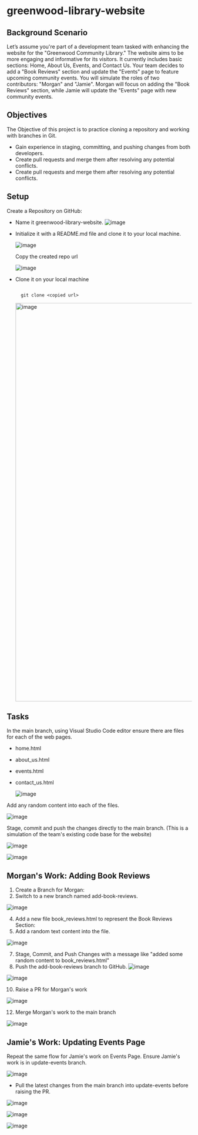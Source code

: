# greenwood-library-website

## Background Scenario

Let’s assume you're part of a development team tasked with enhancing the website for the "Greenwood Community Library." The website aims to be more engaging and informative for its visitors. It currently includes basic sections: Home, About Us, Events, and Contact Us. Your team decides to add a "Book Reviews" section and update the "Events" page to feature upcoming community events.
You will simulate the roles of two contributors: "Morgan" and "Jamie". Morgan will focus on adding the "Book Reviews" section, while Jamie will update the "Events" page with new community events.

## Objectives

The Objective of this project is to practice cloning a repository and working with branches in Git.
   -  Gain experience in staging, committing, and pushing changes from both developers.
   -  Create pull requests and merge them after resolving any potential conflicts.
   -  Create pull requests and merge them after resolving any potential conflicts.

## Setup

Create a Repository on GitHub:
  -  Name it greenwood-library-website.
     ![image](https://github.com/user-attachments/assets/664a8516-7e20-497a-9f4a-78afd0f362dd)



  -  Initialize it with a README.md file and clone it to your local machine.

     ![image](https://github.com/user-attachments/assets/00fbcd6d-fc25-4ffe-92a3-3e5043f00ac7)
  
 
     Copy the created repo url 

     ![image](https://github.com/user-attachments/assets/f8612e12-c01c-4cb6-9170-a6defeae5a17)



- Clone it on your local machine

   ```
  
     git clone <copied url> 

   ```
    
  <img width="1084" alt="image" src="https://github.com/user-attachments/assets/bb81bca5-86cc-4a5a-8a15-1cac5cf98140">


## Tasks

In the main branch, using Visual Studio Code editor ensure there are files for each of the web pages.
 -  home.html
 -  about_us.html
 -  events.html
 -  contact_us.html

    ![image](https://github.com/user-attachments/assets/f41eedfc-5ff6-4877-95ba-24f745512e5d)


Add any random content into each of the files.

   ![image](https://github.com/user-attachments/assets/af3b6ccc-8247-49ec-8cfa-1930389f423f)



Stage, commit and push the changes directly to the main branch. (This is a simulation of the team's existing code base for the website)

   
   ![image](https://github.com/user-attachments/assets/60a65940-2044-4fd7-ac57-9539b8b24242)


   ![image](https://github.com/user-attachments/assets/113931a8-adba-4797-b5f1-b5e7711da848)


## Morgan's Work: Adding Book Reviews

1.   Create a Branch for Morgan:
2.   Switch to a new branch named add-book-reviews.

 ![image](https://github.com/user-attachments/assets/97ee3337-4b3f-4634-b4c8-d653354e931e)

   
4.   Add a new file book_reviews.html to represent the Book Reviews Section:
5.   Add a random text content into the file.

 ![image](https://github.com/user-attachments/assets/6d0caba3-e0b4-41f2-b368-c3404a9b3731)
   
7.   Stage, Commit, and Push Changes with a message like "added some random content to book_reviews.html"
8.   Push the add-book-reviews branch to GitHub.
![image](https://github.com/user-attachments/assets/c7a33b71-48f8-4392-a1dc-5a17d6a78b07)


![image](https://github.com/user-attachments/assets/dd6ebadb-6303-4619-af24-f3566f8f211e)


10.   Raise a PR for Morgan's work

![image](https://github.com/user-attachments/assets/1ddff39c-75c0-48f5-abd2-a797b9ef72a0)

12.   Merge Morgan's work to the main branch

![image](https://github.com/user-attachments/assets/94daffca-d220-450e-b936-12da11fb817c)


## Jamie's Work: Updating Events Page
Repeat the same flow for Jamie's work on Events Page. Ensure Jamie's work is in update-events branch.

![image](https://github.com/user-attachments/assets/7c04b50d-3a1a-496a-b6f7-64ab7a130986)

 - Pull the latest changes from the main branch into update-events before raising the PR.

![image](https://github.com/user-attachments/assets/f0263c75-c9b4-4d1e-8cb8-b1101971ae0d)


![image](https://github.com/user-attachments/assets/21d0f5d2-b1ee-4a59-97cb-6da7db6b8448)


![image](https://github.com/user-attachments/assets/5715cf2b-1b34-4a96-98f8-9fc419503366)


